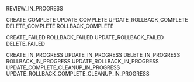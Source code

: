 REVIEW_IN_PROGRESS

CREATE_COMPLETE
UPDATE_COMPLETE
UPDATE_ROLLBACK_COMPLETE
DELETE_COMPLETE
ROLLBACK_COMPLETE

CREATE_FAILED
ROLLBACK_FAILED
UPDATE_ROLLBACK_FAILED
DELETE_FAILED

CREATE_IN_PROGRESS
UPDATE_IN_PROGRESS
DELETE_IN_PROGRESS
ROLLBACK_IN_PROGRESS
UPDATE_ROLLBACK_IN_PROGRESS
UPDATE_COMPLETE_CLEANUP_IN_PROGRESS
UPDATE_ROLLBACK_COMPLETE_CLEANUP_IN_PROGRESS
